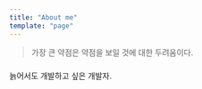 ```yaml
---
title: "About me"
template: "page"
---
```



> 가장 큰 약점은 약점을 보일 것에 대한 두려움이다.


### 
늙어서도 개발하고 싶은 개발자.




